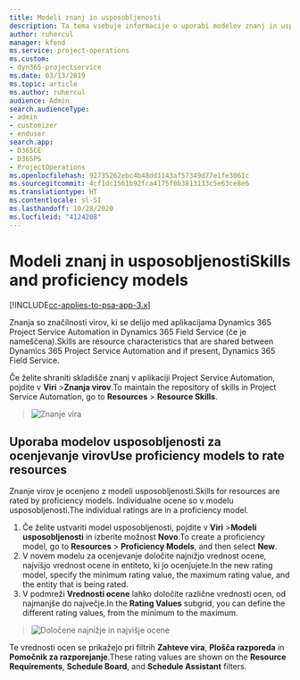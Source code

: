 ```yaml
---
title: Modeli znanj in usposobljenosti
description: Ta tema vsebuje informacije o uporabi modelov znanj in usposobljenosti.
author: ruhercul
manager: kfend
ms.service: project-operations
ms.custom:
- dyn365-projectservice
ms.date: 03/13/2019
ms.topic: article
ms.author: ruhercul
audience: Admin
search.audienceType:
- admin
- customizer
- enduser
search.app:
- D365CE
- D365PS
- ProjectOperations
ms.openlocfilehash: 92735262ebc4b48dd1143af57349d77e1fe3061c
ms.sourcegitcommit: 4cf1dc1561b92fca4175f0b3813133c5e63ce8e6
ms.translationtype: HT
ms.contentlocale: sl-SI
ms.lasthandoff: 10/28/2020
ms.locfileid: "4124208"
---
```

# <a name="skills-and-proficiency-models"></a><span data-ttu-id="0c94c-103">Modeli znanj in usposobljenosti</span><span class="sxs-lookup"><span data-stu-id="0c94c-103">Skills and proficiency models</span></span>

[!INCLUDE[cc-applies-to-psa-app-3.x](../includes/cc-applies-to-psa-app-3x.md)]

<span data-ttu-id="0c94c-104">Znanja so značilnosti virov, ki se delijo med aplikacijama Dynamics 365 Project Service Automation in Dynamics 365 Field Service (če je nameščena).</span><span class="sxs-lookup"><span data-stu-id="0c94c-104">Skills are resource characteristics that are shared between Dynamics 365 Project Service Automation and if present, Dynamics 365 Field Service.</span></span> 

<span data-ttu-id="0c94c-105">Če želite shraniti skladišče znanj v aplikaciji Project Service Automation, pojdite v **Viri** \>**Znanja virov**.</span><span class="sxs-lookup"><span data-stu-id="0c94c-105">To maintain the repository of skills in Project Service Automation, go to **Resources** \> **Resource Skills**.</span></span> 

> ![Znanje vira](media/Resource-Management-image84.png)

## <a name="use-proficiency-models-to-rate-resources"></a><span data-ttu-id="0c94c-107">Uporaba modelov usposobljenosti za ocenjevanje virov</span><span class="sxs-lookup"><span data-stu-id="0c94c-107">Use proficiency models to rate resources</span></span>

<span data-ttu-id="0c94c-108">Znanje virov je ocenjeno z modeli usposobljenosti.</span><span class="sxs-lookup"><span data-stu-id="0c94c-108">Skills for resources are rated by proficiency models.</span></span> <span data-ttu-id="0c94c-109">Individualne ocene so v modelu usposobljenosti.</span><span class="sxs-lookup"><span data-stu-id="0c94c-109">The individual ratings are in a proficiency model.</span></span> 

1. <span data-ttu-id="0c94c-110">Če želite ustvariti model usposobljenosti, pojdite v **Viri** \>**Modeli usposobljenosti** in izberite možnost **Novo**.</span><span class="sxs-lookup"><span data-stu-id="0c94c-110">To create a proficiency model, go to **Resources** \> **Proficiency Models**, and then select **New**.</span></span>
2. <span data-ttu-id="0c94c-111">V novem modelu za ocenjevanje določite najnižjo vrednost ocene, najvišjo vrednost ocene in entiteto, ki jo ocenjujete.</span><span class="sxs-lookup"><span data-stu-id="0c94c-111">In the new rating model, specify the minimum rating value, the maximum rating value, and the entity that is being rated.</span></span>
3. <span data-ttu-id="0c94c-112">V podmreži **Vrednosti ocene** lahko določite različne vrednosti ocen, od najmanjše do največje.</span><span class="sxs-lookup"><span data-stu-id="0c94c-112">In the **Rating Values** subgrid, you can define the different rating values, from the minimum to the maximum.</span></span>

> ![Določene najnižje in najvišje ocene](media/Resource-Management-image85.png)

<span data-ttu-id="0c94c-114">Te vrednosti ocen se prikažejo pri filtrih **Zahteve vira**, **Plošča razporeda** in **Pomočnik za razporejanje**.</span><span class="sxs-lookup"><span data-stu-id="0c94c-114">These rating values are shown on the **Resource Requirements**, **Schedule Board**, and **Schedule Assistant** filters.</span></span>
